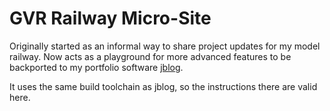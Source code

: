 # GVR Railway Micro-Site

Originally started as an informal way to share project updates for my model railway. Now acts as a playground for more advanced features to be backported to my portfolio software [jblog](https://github.com/jbrowneuk/jblog).

It uses the same build toolchain as jblog, so the instructions there are valid here.
